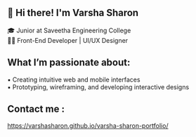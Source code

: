 ## 👋 Hi there! I'm Varsha Sharon
 🎓 Junior at Saveetha Engineering College<br/>
 👨‍💻 Front-End Developer | UI/UX Designer<br/>

##  What I’m passionate about:

▪️  Creating intuitive web and mobile interfaces <br/>
▪️  Prototyping, wireframing, and developing interactive designs<br/>

## Contact me : 
https://varshasharon.github.io/varsha-sharon-portfolio/
